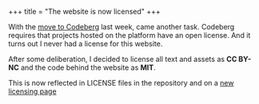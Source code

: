 +++
title = "The website is now licensed"
+++

With the [move to Codeberg](@/notes/2025-08-09-hello-statichost-eu.md) last week,
came another task. Codeberg requires that projects hosted on the
platform have an open license. And it turns out I never had a license for this website.

After some deliberation, I decided to license all text and assets as **CC BY-NC**
and the code behind the website as **MIT**.

This is now reflected in LICENSE files in the repository and on a [new
licensing page](@/license.md)
